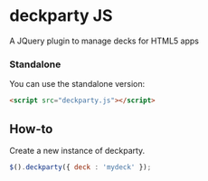 # deckparty JS

A JQuery plugin to manage decks for HTML5 apps


### Standalone
You can use the standalone version:
```html
<script src="deckparty.js"></script>
```

## How-to
Create a new instance of deckparty.
```js
$().deckparty({	deck : 'mydeck' });
```


